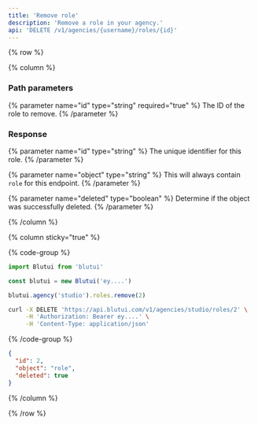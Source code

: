 ```yaml
---
title: 'Remove role'
description: 'Remove a role in your agency.'
api: 'DELETE /v1/agencies/{username}/roles/{id}'
---
```


{% row %}

{% column %}
### Path parameters

{% parameter name="id" type="string" required="true" %}
The ID of the role to remove.
{% /parameter %}

### Response

{% parameter name="id" type="string" %}
The unique identifier for this role.
{% /parameter %}

{% parameter name="object" type="string" %}
This will always contain `role` for this endpoint.
{% /parameter %}

{% parameter name="deleted" type="boolean" %}
Determine if the object was successfully deleted.
{% /parameter %}

{% /column %}

{% column sticky="true" %}

{% code-group %}

```ts {% process=false filename="Node.js" %}
import Blutui from 'blutui'

const blutui = new Blutui('ey....')

blutui.agency('studio').roles.remove(2)
```

```bash {% process=false filename="cURL" %}
curl -X DELETE 'https://api.blutui.com/v1/agencies/studio/roles/2' \
     -H 'Authorization: Bearer ey....' \
     -H 'Content-Type: application/json'
```

{% /code-group %}

```json {% process=false filename="Response" %}
{
  "id": 2,
  "object": "role",
  "deleted": true
}
```

{% /column %}

{% /row %}
